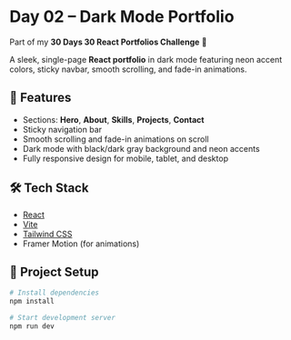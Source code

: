 # Day 02 – Dark Mode Portfolio

Part of my **30 Days 30 React Portfolios Challenge** 🚀

A sleek, single-page **React portfolio** in dark mode featuring neon accent colors,
sticky navbar, smooth scrolling, and fade-in animations.

## 🌟 Features
- Sections: **Hero**, **About**, **Skills**, **Projects**, **Contact**
- Sticky navigation bar
- Smooth scrolling and fade-in animations on scroll
- Dark mode with black/dark gray background and neon accents
- Fully responsive design for mobile, tablet, and desktop

## 🛠️ Tech Stack
- [React](https://react.dev/)
- [Vite](https://vitejs.dev/)
- [Tailwind CSS](https://tailwindcss.com/)
- Framer Motion (for animations)

## 📂 Project Setup
```bash
# Install dependencies
npm install

# Start development server
npm run dev
